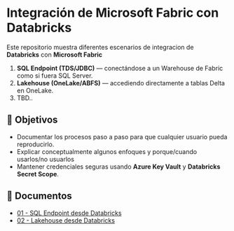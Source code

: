 # Integración de Microsoft Fabric con Databricks

Este repositorio muestra diferentes escenarios de integracion de **Databricks** con **Microsoft Fabric**

1. **SQL Endpoint (TDS/JDBC)** — conectándose a un Warehouse de Fabric como si fuera SQL Server.  
2. **Lakehouse (OneLake/ABFS)** — accediendo directamente a tablas Delta en OneLake.
3. TBD..

## 🎯 Objetivos

- Documentar los procesos paso a paso para que cualquier usuario pueda reproducirlo.  
- Explicar conceptualmente algunos enfoques y porque/cuando usarlos/no usuarlos
- Mantener credenciales seguras usando **Azure Key Vault** y **Databricks Secret Scope**.  

## 📂 Documentos

- [01 - SQL Endpoint desde Databricks](docs/01-sql-endpoint.md)  
- [02 - Lakehouse desde Databricks](docs/02-databricks-to-fabric-lakehouse.md)  
